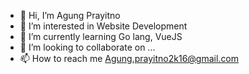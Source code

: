 - 👋 Hi, I’m Agung Prayitno
- 👀 I’m interested in Website Development
- 🌱 I’m currently learning Go lang, VueJS
- 💞️ I’m looking to collaborate on ...
- 📫 How to reach me Agung.prayitno2k16@gmail.com

<!---
agungyitno/agungyitno is a ✨ special ✨ repository because its `README.md` (this file) appears on your GitHub profile.
You can click the Preview link to take a look at your changes.
--->
